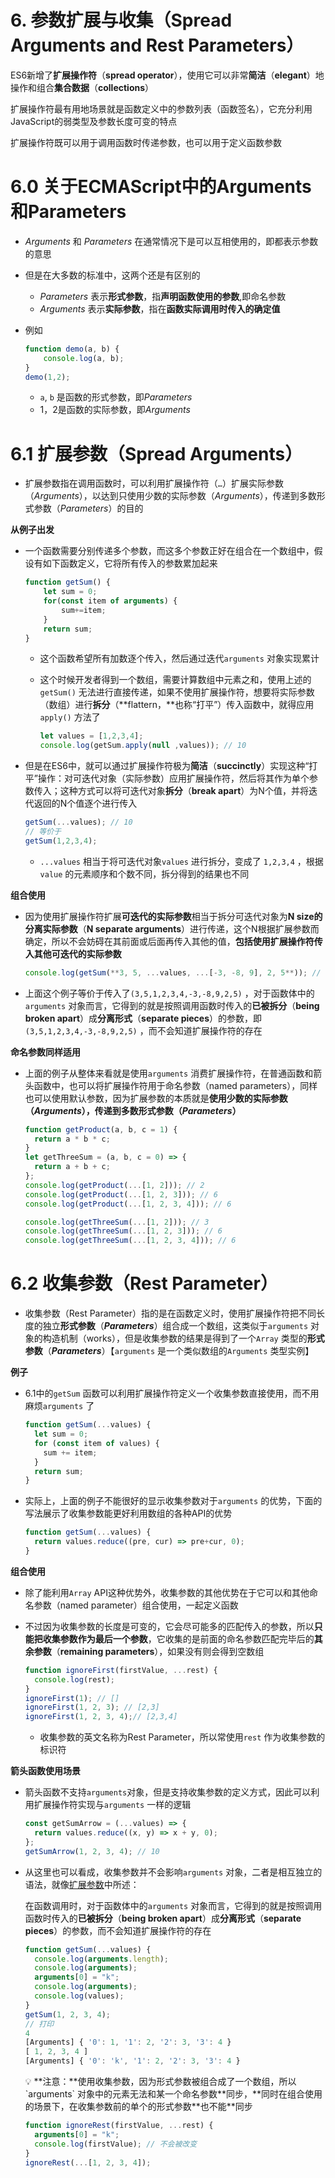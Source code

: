 # 6. 参数扩展与收集（Spread Arguments and Rest Parameters）

ES6新增了**扩展操作符**（**spread operator**），使用它可以非常**简洁**（**elegant**）地操作和组合**集合数据**（**collections**）

扩展操作符最有用地场景就是函数定义中的参数列表（函数签名），它充分利用JavaScript的弱类型及参数长度可变的特点

扩展操作符既可以用于调用函数时传递参数，也可以用于定义函数参数

# 6.0 关于ECMAScript中的Arguments和Parameters

- *Arguments* 和 *Parameters* 在通常情况下是可以互相使用的，即都表示参数的意思
- 但是在大多数的标准中，这两个还是有区别的
    - *Parameters* 表示**形式参数**，指**声明函数使用的参数**,即命名参数
    - *Arguments* 表示**实际参数**，指在**函数实际调用时传入的确定值**
- 例如
    
    ```jsx
    function demo(a, b) {
    	console.log(a, b);
    }
    demo(1,2);
    ```
    
    - `a`, `b` 是函数的形式参数，即*Parameters*
    - 1，2是函数的实际参数，即*Arguments*

# 6.1 扩展参数（Spread Arguments）

- 扩展参数指在调用函数时，可以利用扩展操作符（`…`）扩展实际参数（*Arguments*），以达到只使用少数的实际参数（*Arguments*），传递到多数形式参数（*Parameters*）的目的

**从例子出发**

- 一个函数需要分别传递多个参数，而这多个参数正好在组合在一个数组中，假设有如下函数定义，它将所有传入的参数累加起来
    
    ```jsx
    function getSum() {
    	let sum = 0;
    	for(const item of arguments) {
    		sum+=item;
    	}
    	return sum;
    }
    ```
    
    - 这个函数希望所有加数逐个传入，然后通过迭代`arguments` 对象实现累计
    - 这个时候开发者得到一个数组，需要计算数组中元素之和，使用上述的`getSum()` 无法进行直接传递，如果不使用扩展操作符，想要将实际参数（数组）进行**拆分**（**flattern，**也称“打平”）传入函数中，就得应用`apply()` 方法了
        
        ```jsx
        let values = [1,2,3,4];
        console.log(getSum.apply(null ,values)); // 10
        ```
        
- 但是在ES6中，就可以通过扩展操作符极为**简洁**（**succinctly**）实现这种“打平”操作：对可迭代对象（实际参数）应用扩展操作符，然后将其作为单个参数传入；这种方式可以将可迭代对象**拆分**（**break apart**）为N个值，并将迭代返回的N个值逐个进行传入
    
    ```jsx
    getSum(...values); // 10
    // 等价于
    getSum(1,2,3,4);
    ```
    
    - `...values` 相当于将可迭代对象`values` 进行拆分，变成了 `1,2,3,4` ，根据`value` 的元素顺序和个数不同，拆分得到的结果也不同

**组合使用**

- 因为使用扩展操作符扩展**可迭代的实际参数**相当于拆分可迭代对象为**N size的分离实际参数**（**N separate arguments**）进行传递，这个N根据扩展参数而确定，所以不会妨碍在其前面或后面再传入其他的值，**包括使用扩展操作符传入其他可迭代的实际参数**
    
    ```jsx
    console.log(getSum(**3, 5, ...values, ...[-3, -8, 9], 2, 5**)); // 23
    ```
    
- 上面这个例子等价于传入了`(3,5,1,2,3,4,-3,-8,9,2,5)` ，对于函数体中的`arguments` 对象而言，它得到的就是按照调用函数时传入的**已被拆分**（**being broken apart**）成**分离形式**（**separate pieces**）的参数，即`(3,5,1,2,3,4,-3,-8,9,2,5)` ，而不会知道扩展操作符的存在

**命名参数同样适用**

- 上面的例子从整体来看就是使用`arguments` 消费扩展操作符，在普通函数和箭头函数中，也可以将扩展操作符用于命名参数（named parameters），同样也可以使用默认参数，因为扩展参数的本质就是**使用少数的实际参数（*Arguments*），传递到多数形式参数（*Parameters*）**
    
    ```jsx
    function getProduct(a, b, c = 1) {
      return a * b * c;
    }
    let getThreeSum = (a, b, c = 0) => {
      return a + b + c;
    };
    console.log(getProduct(...[1, 2])); // 2
    console.log(getProduct(...[1, 2, 3])); // 6
    console.log(getProduct(...[1, 2, 3, 4])); // 6
    
    console.log(getThreeSum(...[1, 2])); // 3
    console.log(getThreeSum(...[1, 2, 3])); // 6
    console.log(getThreeSum(...[1, 2, 3, 4])); // 6
    ```
    

# 6.2 收集参数（Rest Parameter）

- 收集参数（Rest Parameter）指的是在函数定义时，使用扩展操作符把不同长度的独立**形式参数**（***Parameters***）组合成一个数组，这类似于`arguments` 对象的构造机制（works），但是收集参数的结果是得到了一个`Array` 类型的**形式参数**（***Parameters***）【`arguments` 是一个类似数组的`Arguments` 类型实例】

**例子**

- 6.1中的`getSum` 函数可以利用扩展操作符定义一个收集参数直接使用，而不用麻烦`arguments` 了
    
    ```jsx
    function getSum(...values) {
      let sum = 0;
      for (const item of values) {
        sum += item;
      }
      return sum;
    }
    ```
    
- 实际上，上面的例子不能很好的显示收集参数对于`arguments` 的优势，下面的写法展示了收集参数能更好利用数组的各种API的优势
    
    ```jsx
    function getSum(...values) {
      return values.reduce((pre, cur) => pre+cur, 0);
    }
    ```
    

**组合使用**

- 除了能利用`Array` API这种优势外，收集参数的其他优势在于它可以和其他命名参数（named parameter）组合使用，一起定义函数
- 不过因为收集参数的长度是可变的，它会尽可能多的匹配传入的参数，所以**只能把收集参数作为最后一个参数**，它收集的是前面的命名参数匹配完毕后的**其余参数**（**remaining parameters**），如果没有则会得到空数组
    
    ```jsx
    function ignoreFirst(firstValue, ...rest) {
      console.log(rest);
    }
    ignoreFirst(1); // []
    ignoreFirst(1, 2, 3); // [2,3]
    ignoreFirst(1, 2, 3, 4);// [2,3,4]
    ```
    
    - 收集参数的英文名称为Rest Parameter，所以常使用`rest` 作为收集参数的标识符

**箭头函数使用场景**

- 箭头函数不支持`arguments`对象，但是支持收集参数的定义方式，因此可以利用扩展操作符实现与`arguments` 一样的逻辑
    
    ```jsx
    const getSumArrow = (...values) => {
      return values.reduce((x, y) => x + y, 0);
    };
    getSumArrow(1, 2, 3, 4); // 10
    ```
    
- 从这里也可以看成，收集参数并不会影响`arguments` 对象，二者是相互独立的语法，就像[扩展参数](6%20%E5%8F%82%E6%95%B0%E6%89%A9%E5%B1%95%E4%B8%8E%E6%94%B6%E9%9B%86%EF%BC%88Spread%20Arguments%20and%20Rest%20Parameters%EF%BC%89.md)中所述：
    
    在函数调用时，对于函数体中的`arguments` 对象而言，它得到的就是按照调用函数时传入的**已被拆分**（**being broken apart**）成**分离形式**（**separate pieces**）的参数，而不会知道扩展操作符的存在
    
    ```jsx
    function getSum(...values) {
      console.log(arguments.length);
      console.log(arguments);
      arguments[0] = "k";
      console.log(arguments);
      console.log(values);
    }
    getSum(1, 2, 3, 4);
    // 打印
    4
    [Arguments] { '0': 1, '1': 2, '2': 3, '3': 4 }
    [ 1, 2, 3, 4 ]
    [Arguments] { '0': 'k', '1': 2, '2': 3, '3': 4 }
    ```
    
    <aside>
    💡 **注意：**使用收集参数，因为形式参数被组合成了一个数组，所以`arguments` 对象中的元素无法和某一个命名参数**同步，**同时在组合使用的场景下，在收集参数前的单个的形式参数**也不能**同步
    
    ```jsx
    function ignoreRest(firstValue, ...rest) {
      arguments[0] = "k";
      console.log(firstValue); // 不会被改变
    }
    ignoreRest(...[1, 2, 3, 4]);
    ```
    
    </aside>